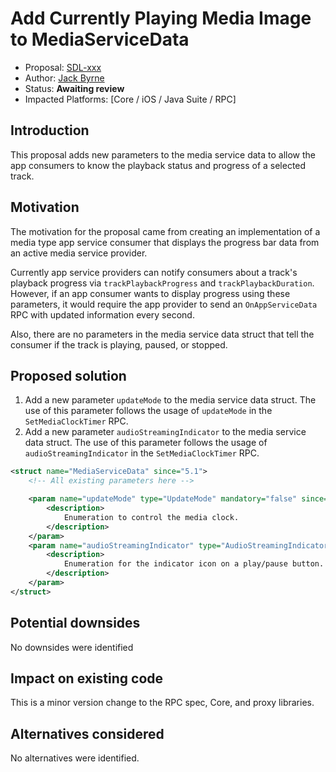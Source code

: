 # Add Currently Playing Media Image to MediaServiceData

* Proposal: [SDL-xxx](xxx-media-service-data-progress-bar-improvements.md)
* Author: [Jack Byrne](https://github.com/jacklivio)
* Status: **Awaiting review**
* Impacted Platforms: [Core / iOS / Java Suite / RPC]

## Introduction

This proposal adds new parameters to the media service data to allow the app consumers to know the playback status and progress of a selected track.

## Motivation

The motivation for the proposal came from creating an implementation of a media type app service consumer that displays the progress bar data from an active media service provider.

Currently app service providers can notify consumers about a track's playback progress via `trackPlaybackProgress` and `trackPlaybackDuration`. However, if an app consumer wants to display progress using these parameters, it would require the app provider to send an `OnAppServiceData` RPC with updated information every second.

Also, there are no parameters in the media service data struct that tell the consumer if the track is playing, paused, or stopped. 

## Proposed solution
1. Add a new parameter `updateMode` to the media service data struct. The use of this parameter follows the usage of `updateMode` in the `SetMediaClockTimer` RPC.
2. Add a new parameter `audioStreamingIndicator` to the media service data struct. The use of this parameter follows the usage of `audioStreamingIndicator` in the `SetMediaClockTimer` RPC.

```xml
<struct name="MediaServiceData" since="5.1">
    <!-- All existing parameters here -->

    <param name="updateMode" type="UpdateMode" mandatory="false" since="X.X">
        <description>
            Enumeration to control the media clock.
        </description>
    </param>
    <param name="audioStreamingIndicator" type="AudioStreamingIndicator" mandatory="false" since="X.X">
        <description>
            Enumeration for the indicator icon on a play/pause button. see AudioStreamingIndicator.
        </description>
    </param>
</struct>
```

## Potential downsides
No downsides were identified

## Impact on existing code
This is a minor version change to the RPC spec, Core, and proxy libraries.

## Alternatives considered
No alternatives were identified.
